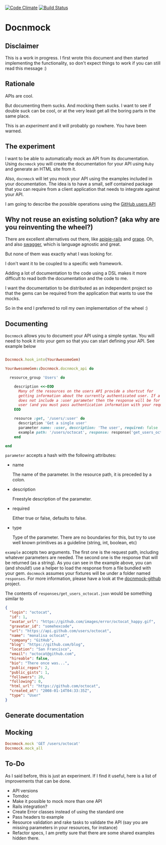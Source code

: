 [![Code
Climate](https://codeclimate.com/github/antonio/docnmock.png)](https://codeclimate.com/github/antonio/docnmock)
[![Build Status](https://travis-ci.org/antonio/docnmock.png?branch=master)](https://travis-ci.org/antonio/docnmock)

# Docnmock

## Disclaimer

This is a work in progress. I first wrote this document and then started
implementing the functionality, so don't expect things to work if you can still
read this message :)

## Rationale

APIs are cool.

But documenting them sucks. And mocking them sucks. I want to see if double suck
can be cool, or at the very least get all the boring parts in the same place.

This is an *experiment* and it will probably go nowhere. You have been warned.

## The experiment

I want to be able to automatically mock an API from its documentation. Using
`docnmock` you will create the documentation for your API using `Ruby` and
generate an HTML site from it.

Also, `docnmock` will let you mock your API using the examples included in your
documentation. The idea is to have a small, self contained package that you can
require from a client application that needs to integrate against your API.

I am going to describe the possible operations using the [GitHub users
API](http://developer.github.com/v3/users/)

## Why not reuse an existing solution? (aka why are you reinventing the wheel?)

There are excellent alternatives out there, like
[apipie-rails](https://github.com/Pajk/apipie-rails://github.com/Pajk/apipie-rails)
and [grape](https://github.com/intridea/grape). Oh, and also
[swagger](https://developers.helloreverb.com/swagger), which is language
agnostic and great.

But none of them was exactly what I was looking for.

I don't want it to be coupled to a specific web framework.

Adding a lot of documentation to the code using a DSL makes it more difficult to
read both the documentation and the code to me.

I want the documentation to be distributed as an independent project so that the
gems can be required from the application that wants to use the mocks.

So in the end I preferred to roll my own implementation of the wheel :)

## Documenting

`Docnmock` allows you to document your API using a simple syntax. You will need
to hook it into your gem so that you can start defining your API. See example
below

```ruby

Docnmock.hook_into(YourAwesomeGem)

YourAwesomeGem::Docnmock.docnmock_api do

  resource_group 'Users' do

    description <<-EOD
      Many of the resources on the users API provide a shortcut for
      getting information about the currently authenticated user. If a request URL
      does not include a :user parameter then the response will be for the logged in
      user (and you must pass authentication information with your request).
    EOD

    resource :get, '/users/:user' do
      description 'Get a single user'
      parameter name: :user, description: 'The user', required: false
      example path: '/users/octocat', response: response('get_users_octocat.json')
    end

end

```

`parameter` accepts a hash with the following attributes:

* name

  The name of the parameter. In the resource path, it is preceded by a colon.

* description

  Freestyle description of the parameter.

* required

  Either true or false, defaults to false.

* type

  Type of the parameter. There are no boundaries for this, but try to use well
  known primitives as a guideline (string, int, boolean, etc)

`example` accepts two arguments. The first one is the request path, including
whatever parameters are needed. The second one is the response that will be
returned (as a string). As you can see in the example above, you can (and
should!) use a helper to load the response from a file bundled with your gem.
`docnmock` assumes your fixtures will be under a folder named `responses`. For
more information, please have a look at the
[docnmock-github](https://github.com/antonio/docnmock-github) project.

The contents of `responses/get_users_octocat.json` would be something similar to

```json
{
  "login": "octocat",
  "id": 1,
  "avatar_url": "https://github.com/images/error/octocat_happy.gif",
  "gravatar_id": "somehexcode",
  "url": "https://api.github.com/users/octocat",
  "name": "monalisa octocat",
  "company": "GitHub",
  "blog": "https://github.com/blog",
  "location": "San Francisco",
  "email": "octocat@github.com",
  "hireable": false,
  "bio": "There once was...",
  "public_repos": 2,
  "public_gists": 1,
  "followers": 20,
  "following": 0,
  "html_url": "https://github.com/octocat",
  "created_at": "2008-01-14T04:33:35Z",
  "type": "User"
}
```

## Generate documentation

## Mocking

```ruby
Docnmock.mock 'GET /users/octocat'
Docnmock.mock_all
```

## To-Do

As I said before, this is just an experiment. If I find it useful, here is
a list of improvements that can be done.

* API versions
* Tomdoc
* Make it possible to mock more than one API
* Rails integration?
* Create Error classes instead of using the standard one
* Pass headers to example
* Resource validation and rake tasks to validate the API (say you are missing parameters in your
  resources, for instance)
* Refactor specs, I am pretty sure that there are some shared examples hidden
  there.
